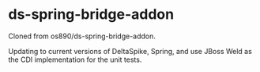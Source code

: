 # ds-spring-bridge-addon

Cloned from os890/ds-spring-bridge-addon.

Updating to current versions of DeltaSpike, Spring, and use JBoss Weld as the CDI implementation for the unit tests.
